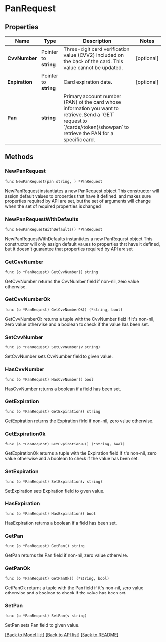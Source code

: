 # PanRequest

## Properties

Name | Type | Description | Notes
------------ | ------------- | ------------- | -------------
**CvvNumber** | Pointer to **string** | Three-digit card verification value (CVV2) included on the back of the card.  This value cannot be updated. | [optional] 
**Expiration** | Pointer to **string** | Card expiration date. | [optional] 
**Pan** | **string** | Primary account number (PAN) of the card whose information you want to retrieve.  Send a &#x60;GET&#x60; request to &#x60;/cards/{token}/showpan&#x60; to retrieve the PAN for a specific card. | 

## Methods

### NewPanRequest

`func NewPanRequest(pan string, ) *PanRequest`

NewPanRequest instantiates a new PanRequest object
This constructor will assign default values to properties that have it defined,
and makes sure properties required by API are set, but the set of arguments
will change when the set of required properties is changed

### NewPanRequestWithDefaults

`func NewPanRequestWithDefaults() *PanRequest`

NewPanRequestWithDefaults instantiates a new PanRequest object
This constructor will only assign default values to properties that have it defined,
but it doesn't guarantee that properties required by API are set

### GetCvvNumber

`func (o *PanRequest) GetCvvNumber() string`

GetCvvNumber returns the CvvNumber field if non-nil, zero value otherwise.

### GetCvvNumberOk

`func (o *PanRequest) GetCvvNumberOk() (*string, bool)`

GetCvvNumberOk returns a tuple with the CvvNumber field if it's non-nil, zero value otherwise
and a boolean to check if the value has been set.

### SetCvvNumber

`func (o *PanRequest) SetCvvNumber(v string)`

SetCvvNumber sets CvvNumber field to given value.

### HasCvvNumber

`func (o *PanRequest) HasCvvNumber() bool`

HasCvvNumber returns a boolean if a field has been set.

### GetExpiration

`func (o *PanRequest) GetExpiration() string`

GetExpiration returns the Expiration field if non-nil, zero value otherwise.

### GetExpirationOk

`func (o *PanRequest) GetExpirationOk() (*string, bool)`

GetExpirationOk returns a tuple with the Expiration field if it's non-nil, zero value otherwise
and a boolean to check if the value has been set.

### SetExpiration

`func (o *PanRequest) SetExpiration(v string)`

SetExpiration sets Expiration field to given value.

### HasExpiration

`func (o *PanRequest) HasExpiration() bool`

HasExpiration returns a boolean if a field has been set.

### GetPan

`func (o *PanRequest) GetPan() string`

GetPan returns the Pan field if non-nil, zero value otherwise.

### GetPanOk

`func (o *PanRequest) GetPanOk() (*string, bool)`

GetPanOk returns a tuple with the Pan field if it's non-nil, zero value otherwise
and a boolean to check if the value has been set.

### SetPan

`func (o *PanRequest) SetPan(v string)`

SetPan sets Pan field to given value.



[[Back to Model list]](../README.md#documentation-for-models) [[Back to API list]](../README.md#documentation-for-api-endpoints) [[Back to README]](../README.md)


